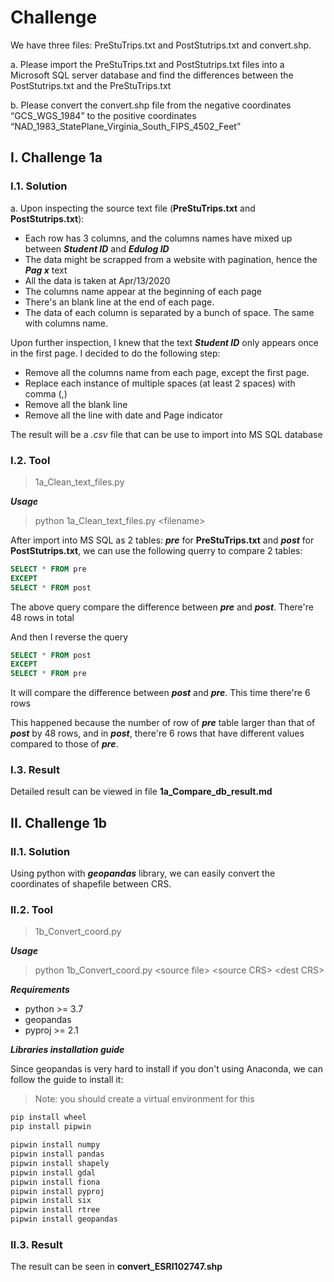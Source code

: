 # Challenge

We have three files: PreStuTrips.txt and PostStutrips.txt and convert.shp.

a. Please import the PreStuTrips.txt and PostStutrips.txt files into a Microsoft SQL server database and find the differences between the PostStutrips.txt and the PreStuTrips.txt

b. Please convert the convert.shp file from the negative coordinates
“GCS_WGS_1984” to the positive coordinates “NAD_1983_StatePlane_Virginia_South_FIPS_4502_Feet”

## I. Challenge 1a

### I.1. Solution

a. Upon inspecting the source text file (**PreStuTrips.txt** and **PostStutrips.txt**):

- Each row has 3 columns, and the columns names have mixed up between ***Student ID*** and ***Edulog ID***
- The data might be scrapped from a website with pagination, hence the ***Pag    x*** text
- All the data is taken at Apr/13/2020
- The columns name appear at the beginning of each page
- There's an blank line at the end of each page.
- The data of each column is separated by a bunch of space. The same with columns name.

Upon further inspection, I knew that the text ***Student ID*** only appears once in the first page. I decided to do the following step:

- Remove all the columns name from each page, except the first page.
- Replace each instance of multiple spaces (at least 2 spaces) with comma (,)
- Remove all the blank line
- Remove all the line with date and Page indicator

The result will be a *.csv* file that can be use to import into MS SQL database

### I.2. Tool

>1a_Clean_text_files.py

***Usage***

> python 1a_Clean_text_files.py \<filename\>

After import into MS SQL as 2 tables: ***pre*** for **PreStuTrips.txt** and ***post*** for **PostStutrips.txt**, we can use the following querry to compare 2 tables:

```SQL
SELECT * FROM pre
EXCEPT
SELECT * FROM post
```

The above query compare the difference between ***pre*** and ***post***. There're 48 rows in total

And then I reverse the query

```SQL
SELECT * FROM post
EXCEPT
SELECT * FROM pre
```

It will compare the difference between ***post*** and ***pre***. This time there're 6 rows

This happened because the number of row of ***pre*** table larger than that of ***post*** by 48 rows, and in ***post***, there're 6 rows that have different values compared to those of ***pre***.

### I.3. Result

Detailed result can be viewed in file **1a_Compare_db_result.md**

## II. Challenge 1b

### II.1. Solution

Using python with ***geopandas*** library, we can easily convert the coordinates of shapefile between CRS.

### II.2. Tool

> 1b_Convert_coord.py

***Usage***

> python 1b_Convert_coord.py \<source file\> \<source CRS\> \<dest CRS\>

***Requirements***

- python >= 3.7
- geopandas
- pyproj >= 2.1

***Libraries installation guide***

Since geopandas is very hard to install if you don't using Anaconda, we can follow the guide to install it:

>Note: you should create a virtual environment for this

```sh
pip install wheel
pip install pipwin

pipwin install numpy
pipwin install pandas
pipwin install shapely
pipwin install gdal
pipwin install fiona
pipwin install pyproj
pipwin install six
pipwin install rtree
pipwin install geopandas
```

### II.3. Result

The result can be seen in **convert_ESRI102747.shp**
